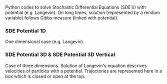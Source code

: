 Python codes to solve Stochastic Differential Equations (SDE's) with potential (e.g. Langevin). On long times, solution (represented by a rendom variable) follows Gibbs measure (linked with potential).

### SDE Potential 1D ###

One dimensional case (e.g. Langevin).

### SDE Potential 3D & SDE Potential 3D Vertical ###

Case of three dimensions. Solution of Langevin's equation descrives velocities of particles with a potential. Trajectories are represented here in a box which is closed or open at the top.
